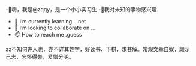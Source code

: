 -👋嗨，我是@zqqy，是一个小小实习生
-👀我对未知的事物感兴趣
- 🌱 I’m currently learning ...net
- 💞️ I’m looking to collaborate on ...
- 📫 How to reach me .guess

zz不知何许人也，亦不详其姓字，好读书、下棋，求甚解。常观文章自娱，颇示己志，忘怀得失，爱憎分明。
<!---
zqqy/zqqy is a ✨ special ✨ repository because its `README.md` (this file) appears on your GitHub profile.
You can click the Preview link to take a look at your changes.
--->
